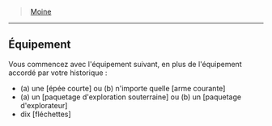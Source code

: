 ﻿---
!ClassEquipmentItem
Name: Équipement
Description: >+
  Vous commencez avec l'équipement suivant, en plus de l'équipement accordé par votre historique :


  * (a) une [épée courte] ou (b) n'importe quelle [arme courante]

  * (a) un [paquetage d'exploration souterraine] ou (b) un [paquetage d'explorateur]

  * dix [fléchettes]

Id: monk_hd.md#Équipement
ParentLink: monk_hd.md#moine
ParentName: Moine
NameLevel: 2
Attributes:
  Name: Équipement
  Markdown: >+
    ## <!--Name-->Équipement<!--/Name-->


    Vous commencez avec l'équipement suivant, en plus de l'équipement accordé par votre historique :


    * (a) une [épée courte] ou (b) n'importe quelle [arme courante]

    * (a) un [paquetage d'exploration souterraine] ou (b) un [paquetage d'explorateur]

    * dix [fléchettes]

  Description: >+
    Vous commencez avec l'équipement suivant, en plus de l'équipement accordé par votre historique :


    * (a) une [épée courte] ou (b) n'importe quelle [arme courante]

    * (a) un [paquetage d'exploration souterraine] ou (b) un [paquetage d'explorateur]

    * dix [fléchettes]

AttributesDictionary: >+
  Name: Équipement

  Markdown: >+

    ## <!--Name-->Équipement<!--/Name-->





    Vous commencez avec l'équipement suivant, en plus de l'équipement accordé par votre historique :





    * (a) une [épée courte] ou (b) n'importe quelle [arme courante]



    * (a) un [paquetage d'exploration souterraine] ou (b) un [paquetage d'explorateur]



    * dix [fléchettes]



  Description: >+

    Vous commencez avec l'équipement suivant, en plus de l'équipement accordé par votre historique :





    * (a) une [épée courte] ou (b) n'importe quelle [arme courante]



    * (a) un [paquetage d'exploration souterraine] ou (b) un [paquetage d'explorateur]



    * dix [fléchettes]



---
> [Moine](hd_monk.md)

---

## Équipement

Vous commencez avec l'équipement suivant, en plus de l'équipement accordé par votre historique :

* (a) une [épée courte] ou (b) n'importe quelle [arme courante]
* (a) un [paquetage d'exploration souterraine] ou (b) un [paquetage d'explorateur]
* dix [fléchettes]

